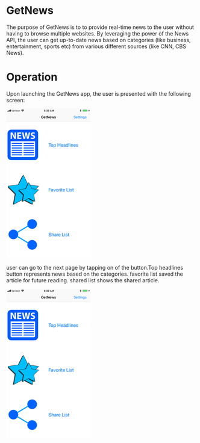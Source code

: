 # GetNews
The purpose of GetNews is to to provide real-time news to the user without having to browse multiple websites. By leveraging the power of the News API, the user can get up-to-date news based on categories (like business, entertainment, sports etc) from various different sources (like CNN, CBS News).


# Operation
Upon launching the GetNews app, the user is presented with the following screen:


![alt text](https://github.com/MohsinaRahman/GetNews/blob/master/initial_screen.png "Initial Screen")

user can go to the next page by tapping on of the button.Top headlines button represents news based on the categories. favorite list saved the article for future reading. shared list shows the shared article.


![alt text](https://github.com/MohsinaRahman/GetNews/blob/master/initial_screen.png "newsCategories")
